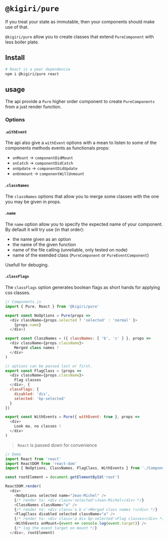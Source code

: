 # `@kigiri/pure`

If you treat your state as immutable, then your components should make use of that.

`@kigiri/pure` allow you to create classes that extend `PureComponent` with less boiler plate.

## Install

```bash
# React is a peer dependencie
npm i @kigiri/pure react
```

## usage
The api provide a `Pure` higher order component to create `PureComponents` from a just render function.

### Options

#### .`withEvent`
The api also give a `withEvent` options with a mean to listen to some of the components methods events as functionals props:
 - `onMount` -> `componentDidMount`
 - `onCatch` -> `componentDidCatch`
 - `onUpdate` -> `componentDidUpdate`
 - `onUnmount` -> `componentWillUnmount`

#### .`classNames`
The `classNames` options that allow you to merge some classes with the one
you may be given in props.

#### .`name`
The `name` option allow you to specify the expected name of your component.
By default it will try use (in that order):
  - the name given as an option
  - the name of the given function
  - name of the file calling (unreliable, only tested on node)
  - name of the exended class (`PureComponent` or `PureEventComponent`)

Usefull for debuging.  

#### .`classFlags`
The `classFlags` option generates boolean flags as short hands for applying css classes.


```js
// Components.js
import { Pure, React } from '@kigiri/pure'

export const NoOptions = Pure(props =>
  <div className={props.selected ? 'selected' : 'normal' }>
    {props.name}
  </div>)

export const ClassNames = ({ classNames: [ 'b', 'c' ] }, props =>
  <div className={props.className}>
    Merged class names !
  </div>
)

// options can be passed last or first.
export const FlagClass = (props =>
  <div className={props.className}>
    Flag classes
  </div>, {
  classFlags: {
    disabled: 'dis',
    selected: 'bp-selected'
  }
})

export const WithEvents = Pure({ withEvent: true }, props =>
  <div>
    Look ma, no classes !
  </div>
)
```

> `React` is passed down for convenience

```js
// Demo
import React from 'react'
import ReactDOM from 'react-dom'
import { NoOptions, ClassNames, FlagClass, WithEvents } from './Components.js'

const rootElement = document.getElementById('root')

ReactDOM.render(
  <div>
    <NoOptions selected name="Jean-Michel" />
    {/* render to: <div class='selected'>Jean-Michel</div> */}
    <ClassNames className="a" />
    {/* render to: <div class='a b c'>Merged class names !</div> */}
    <FlagClass disabled selected className="a" />
    {/* render to: <div class='a dis bp-selected'>Flag classes</div> */}
    <WithEvents onMount={event => console.log(event.target)} />
    {/* log the event target on mount */}
  </div>, rootElement)

```
